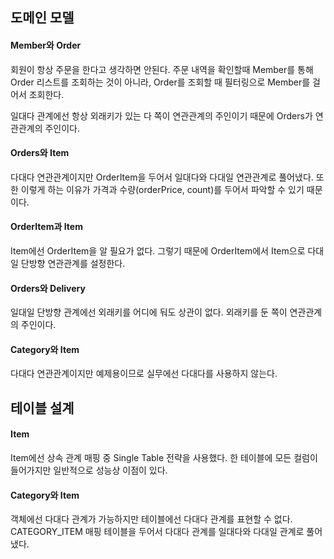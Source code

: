 ## 도메인 모델

#### Member와 Order

회원이 항상 주문을 한다고 생각하면 안된다. 주문 내역을 확인할때 Member를 통해 Order 리스트를 조회하는 것이 아니라, Order를 조회할 때 필터링으로 Member를 걸어서 조회한다.

일대다 관계에선 항상 외래키가 있는 다 쪽이 연관관계의 주인이기 때문에 Orders가 연관관계의 주인이다.



#### Orders와 Item

다대다 연관관계이지만 OrderItem을 두어서 일대다와 다대일 연관관계로 풀어냈다. 또한 이렇게 하는 이유가 가격과 수량(orderPrice, count)를 두어서 파악할 수 있기 때문이다.



#### OrderItem과 Item

Item에선 OrderItem을 알 필요가 없다. 그렇기 때문에 OrderItem에서 Item으로 다대일 단방향 연관관계를 설정한다.



#### Orders와 Delivery

일대일 단방향 관계에선 외래키를 어디에 둬도 상관이 없다. 외래키를 둔 쪽이 연관관계의 주인이다.



#### Category와 Item

다대다 연관관계이지만 예제용이므로 실무에선 다대다를 사용하지 않는다.



## 테이블 설계

#### Item

Item에선 상속 관계 매핑 중 Single Table 전략을 사용했다. 한 테이블에 모든 컬럼이 들어가지만 일반적으로 성능상 이점이 있다.



#### Category와 Item

객체에선 다대다 관계가 가능하지만 테이블에선 다대다 관계를 표현할 수 없다. CATEGORY_ITEM 매핑 테이블을 두어서 다대다 관계를 일대다와 다대일 관계로 풀어냈다.